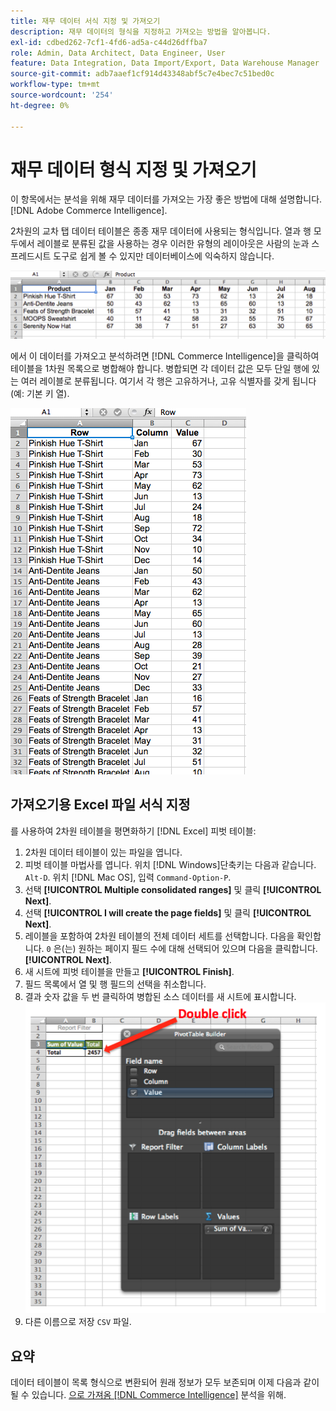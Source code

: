```yaml
---
title: 재무 데이터 서식 지정 및 가져오기
description: 재무 데이터의 형식을 지정하고 가져오는 방법을 알아봅니다.
exl-id: cdbed262-7cf1-4fd6-ad5a-c44d26dffba7
role: Admin, Data Architect, Data Engineer, User
feature: Data Integration, Data Import/Export, Data Warehouse Manager
source-git-commit: adb7aaef1cf914d43348abf5c7e4bec7c51bed0c
workflow-type: tm+mt
source-wordcount: '254'
ht-degree: 0%

---
```


# 재무 데이터 형식 지정 및 가져오기

이 항목에서는 분석을 위해 재무 데이터를 가져오는 가장 좋은 방법에 대해 설명합니다. [!DNL Adobe Commerce Intelligence].

2차원의 교차 탭 데이터 테이블은 종종 재무 데이터에 사용되는 형식입니다. 열과 행 모두에서 레이블로 분류된 값을 사용하는 경우 이러한 유형의 레이아웃은 사람의 눈과 스프레드시트 도구로 쉽게 볼 수 있지만 데이터베이스에 익숙하지 않습니다.

![](../../mbi/assets/crosstab.png)

에서 이 데이터를 가져오고 분석하려면 [!DNL Commerce Intelligence]을 클릭하여 테이블을 1차원 목록으로 병합해야 합니다. 병합되면 각 데이터 값은 모두 단일 행에 있는 여러 레이블로 분류됩니다. 여기서 각 행은 고유하거나, 고유 식별자를 갖게 됩니다(예: 기본 키 열).

![](../../mbi/assets/flattened.png)

## 가져오기용 Excel 파일 서식 지정

를 사용하여 2차원 테이블을 평면화하기 [!DNL Excel] 피벗 테이블:

1. 2차원 데이터 테이블이 있는 파일을 엽니다.
1. 피벗 테이블 마법사를 엽니다. 위치 [!DNL Windows]단축키는 다음과 같습니다. `Alt-D`. 위치 [!DNL Mac OS], 입력 `Command-Option-P`.
1. 선택 **[!UICONTROL Multiple consolidated ranges]** 및 클릭 **[!UICONTROL Next]**.
1. 선택 **[!UICONTROL I will create the page fields]** 및 클릭 **[!UICONTROL Next]**.
1. 레이블을 포함하여 2차원 테이블의 전체 데이터 세트를 선택합니다. 다음을 확인합니다. `0` 은(는) 원하는 페이지 필드 수에 대해 선택되어 있으며 다음을 클릭합니다. **[!UICONTROL Next]**.
1. 새 시트에 피벗 테이블을 만들고 **[!UICONTROL Finish]**.
1. 필드 목록에서 열 및 행 필드의 선택을 취소합니다.
1. 결과 숫자 값을 두 번 클릭하여 병합된 소스 데이터를 새 시트에 표시합니다.
   ![](../../mbi/assets/pivot-table-double-click.png)
1. 다른 이름으로 저장 `CSV` 파일.

## 요약

데이터 테이블이 목록 형식으로 변환되어 원래 정보가 모두 보존되며 이제 다음과 같이 될 수 있습니다. [으로 가져옴 [!DNL Commerce Intelligence]](../data-analyst/importing-data/connecting-data/using-file-uploader.md) 분석을 위해.
